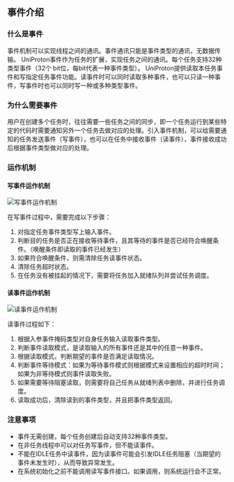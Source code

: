## 事件介绍

### 什么是事件

事件机制可以实现线程之间的通讯。事件通讯只能是事件类型的通讯，无数据传输。 UniProton事件作为任务的扩展，实现任务之间的通讯。每个任务支持32种类型事件（32个 bit位，每bit代表一种事件类型）。 UniProton提供读取本任务事件和写指定任务事件功能。读事件时可以同时读取多种事件，也可以只读一种事件，写事件时也可以同时写一种或多种类型事件。

### 为什么需要事件

用户在创建多个任务时，往往需要一些任务之间的同步，即一个任务运行到某些特定的代码时需要通知另外一个任务去做对应的处理。引入事件机制，可以给需要通知的任务发送事件（写事件），也可以在任务中接收事件（读事件），事件接收成功后根据事件类型做对应的处理。

### 运作机制

#### 写事件运作机制
![写事件运作机制](../images/write_event.png)

在写事件过程中，需要完成以下步骤：

1. 对指定任务事件类型写上输入事件。
2. 判断目的任务是否正在接收等待事件，且其等待的事件是否已经符合唤醒条件。（唤醒条件即读取的事件已经发生）
3. 如果符合唤醒条件，则需清除任务读事件状态。
4. 清除任务超时状态。
5. 在任务没有被挂起的情况下，需要将任务加入就绪队列并尝试任务调度。

#### 读事件运作机制
![读事件运作机制](../images/read_event.png)

读事件过程如下：

1. 根据入参事件掩码类型对自身任务输入读取事件类型。
2. 判断事件读取模式，是读取输入的所有事件还是其中的任意一种事件。
3. 根据读取模式，判断期望的事件是否满足读取情况。
4. 判断事件等待模式：如果为等待事件模式则根据模式来设置相应的超时时间；如果为非等待模式则事件读取失败。
5. 如果需要等待阻塞读取，则需要将自己任务从就绪列表中删除，并进行任务调度。
6. 读取成功后，清除读到的事件类型，并且把事件类型返回。

### 注意事项
- 事件无需创建，每个任务创建后自动支持32种事件类型。
- 在非任务线程中可以对任务写事件，但不能读事件。
- 不能在IDLE任务中读事件，因为读事件可能会引发IDLE任务阻塞（当期望的事件未发生时），从而导致异常发生。
- 在系统初始化之前不能调用读写事件接口。如果调用，则系统运行会不正常。
